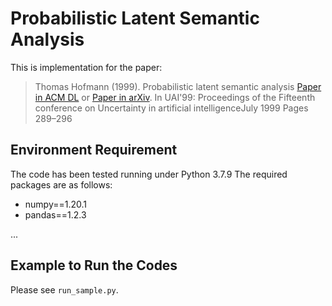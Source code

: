 # Probabilistic Latent Semantic Analysis
This is implementation for the paper:

>Thomas Hofmann (1999). Probabilistic latent semantic analysis [Paper in ACM DL](https://dl.acm.org/doi/pdf/10.5555/2073796.2073829) or [Paper in arXiv](https://arxiv.org/pdf/1301.6705.pdf). In UAI'99: Proceedings of the Fifteenth conference on Uncertainty in artificial intelligenceJuly 1999 Pages 289–296

## Environment Requirement
The code has been tested running under Python 3.7.9 The required packages are as follows:
* numpy==1.20.1
* pandas==1.2.3

...

## Example to Run the Codes
Please see `run_sample.py`.
